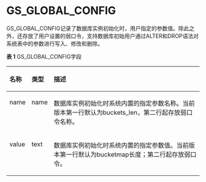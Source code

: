 # GS\_GLOBAL\_CONFIG<a name="ZH-CN_TOPIC_0000001111762848"></a>

GS\_GLOBAL\_CONFIG记录了数据库实例初始化时，用户指定的参数值。除此之外，还存放了用户设置的弱口令，支持数据库初始用户通过ALTER和DROP语法对系统表中的参数进行写入、修改和删除。

**表 1**  GS\_GLOBAL\_CONFIG字段

<a name="zh-cn_topic_0166116567_t749b1c370b1e4c81a41d5c7966458cb2"></a>
<table><thead align="left"><tr id="zh-cn_topic_0166116567_r3f04445cda964e2aa689b8050dc33b95"><th class="cellrowborder" valign="top" width="10.171017101710172%" id="mcps1.2.4.1.1"><p id="zh-cn_topic_0166116567_a9fa986027c4d4b52959cc20d3d659b64"><a name="zh-cn_topic_0166116567_a9fa986027c4d4b52959cc20d3d659b64"></a><a name="zh-cn_topic_0166116567_a9fa986027c4d4b52959cc20d3d659b64"></a>名称</p>
</th>
<th class="cellrowborder" valign="top" width="9.26092609260926%" id="mcps1.2.4.1.2"><p id="zh-cn_topic_0166116567_a66e3551d1ca3439996075c0c819cf4d5"><a name="zh-cn_topic_0166116567_a66e3551d1ca3439996075c0c819cf4d5"></a><a name="zh-cn_topic_0166116567_a66e3551d1ca3439996075c0c819cf4d5"></a>类型</p>
</th>
<th class="cellrowborder" valign="top" width="80.56805680568057%" id="mcps1.2.4.1.3"><p id="zh-cn_topic_0166116567_acb3888cb80e34b90838ca9997ad5ed3f"><a name="zh-cn_topic_0166116567_acb3888cb80e34b90838ca9997ad5ed3f"></a><a name="zh-cn_topic_0166116567_acb3888cb80e34b90838ca9997ad5ed3f"></a>描述</p>
</th>
</tr>
</thead>
<tbody><tr id="zh-cn_topic_0166116567_ra2e6f27710074b6898fcbe281ce85455"><td class="cellrowborder" valign="top" width="10.171017101710172%" headers="mcps1.2.4.1.1 "><p id="zh-cn_topic_0166116567_p1029934418416"><a name="zh-cn_topic_0166116567_p1029934418416"></a><a name="zh-cn_topic_0166116567_p1029934418416"></a>name</p>
</td>
<td class="cellrowborder" valign="top" width="9.26092609260926%" headers="mcps1.2.4.1.2 "><p id="zh-cn_topic_0166116567_p929616441417"><a name="zh-cn_topic_0166116567_p929616441417"></a><a name="zh-cn_topic_0166116567_p929616441417"></a>name</p>
</td>
<td class="cellrowborder" valign="top" width="80.56805680568057%" headers="mcps1.2.4.1.3 "><p id="zh-cn_topic_0166116567_p131161339171115"><a name="zh-cn_topic_0166116567_p131161339171115"></a><a name="zh-cn_topic_0166116567_p131161339171115"></a>数据库实例初始化时系统内置的指定参数名称。当前版本第一行默认为buckets_len，第二行起存放弱口令名称。</p>
</td>
</tr>
<tr id="zh-cn_topic_0166116567_rc36abac79c1b4efebbdf9c56c04326a9"><td class="cellrowborder" valign="top" width="10.171017101710172%" headers="mcps1.2.4.1.1 "><p id="zh-cn_topic_0166116567_p5287154419419"><a name="zh-cn_topic_0166116567_p5287154419419"></a><a name="zh-cn_topic_0166116567_p5287154419419"></a>value</p>
</td>
<td class="cellrowborder" valign="top" width="9.26092609260926%" headers="mcps1.2.4.1.2 "><p id="zh-cn_topic_0166116567_p192806441143"><a name="zh-cn_topic_0166116567_p192806441143"></a><a name="zh-cn_topic_0166116567_p192806441143"></a>text</p>
</td>
<td class="cellrowborder" valign="top" width="80.56805680568057%" headers="mcps1.2.4.1.3 "><p id="p1157111314127"><a name="p1157111314127"></a><a name="p1157111314127"></a>数据库实例初始化时系统内置的指定参数值。当前版本第一行默认为bucketmap长度；第二行起存放弱口令。</p>
</td>
</tr>
</tbody>
</table>


